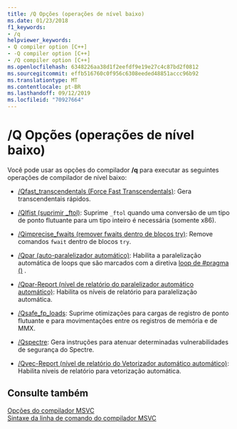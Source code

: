 ```yaml
---
title: /Q Opções (operações de nível baixo)
ms.date: 01/23/2018
f1_keywords:
- /q
helpviewer_keywords:
- Q compiler option [C++]
- -Q compiler option [C++]
- /Q compiler option [C++]
ms.openlocfilehash: 6348226aa38d1f2eefdf9e19e27c4c87bd2f0812
ms.sourcegitcommit: effb516760c0f956c6308eeded48851accc96b92
ms.translationtype: MT
ms.contentlocale: pt-BR
ms.lasthandoff: 09/12/2019
ms.locfileid: "70927664"
---
```

# <a name="q-options-low-level-operations"></a>/Q Opções (operações de nível baixo)

Você pode usar as opções do compilador **/q** para executar as seguintes operações de compilador de nível baixo:

- [/Qfast_transcendentals (Force Fast Transcendentals)](qfast-transcendentals-force-fast-transcendentals.md): Gera transcendentais rápidos.

- [/QIfist (suprimir _ftol)](qifist-suppress-ftol.md): Suprime `_ftol` quando uma conversão de um tipo de ponto flutuante para um tipo inteiro é necessária (somente x86).

- [/Qimprecise_fwaits (remover fwaits dentro de blocos try)](qimprecise-fwaits-remove-fwaits-inside-try-blocks.md): Remove comandos `fwait` dentro de blocos `try`.

- [/Qpar (auto-paralelizador automático)](qpar-auto-parallelizer.md): Habilita a paralelização automática de loops que são marcados com a diretiva [loop de #pragma ()](../../preprocessor/loop.md) .

- [/Qpar-Report (nível de relatório do paralelizador automático automático)](qpar-report-auto-parallelizer-reporting-level.md): Habilita os níveis de relatório para paralelização automática.

- [/Qsafe_fp_loads](qsafe-fp-loads.md): Suprime otimizações para cargas de registro de ponto flutuante e para movimentações entre os registros de memória e de MMX.

- [/Qspectre](qspectre.md): Gera instruções para atenuar determinadas vulnerabilidades de segurança do Spectre.

- [/Qvec-Report (nível de relatório do Vetorizador automático automático)](qvec-report-auto-vectorizer-reporting-level.md): Habilita níveis de relatório para vetorização automática.

## <a name="see-also"></a>Consulte também

[Opções do compilador MSVC](compiler-options.md)<br/>
[Sintaxe da linha de comando do compilador MSVC](compiler-command-line-syntax.md)
